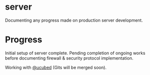 # server
 Documenting any progress made on production server development.

# Progress
Initial setup of server complete. Pending completion of ongoing works before documenting firewall & security protocol implementation. 

Working with [@ucubed](https://github.com/ucubed/) (Gits will be merged soon).
